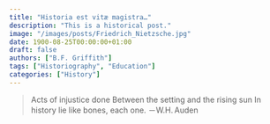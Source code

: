 ```yaml
---
title: "Historia est vitæ magistra…"
description: "This is a historical post."
image: "/images/posts/Friedrich_Nietzsche.jpg"
date: 1900-08-25T00:00:00+01:00
draft: false
authors: ["B.F. Griffith"]
tags: ["Historiography", "Education"]
categories: ["History"]
---
```


> Acts of injustice done
> Between the setting and the rising sun
> In history lie like bones, each one.
> －W.H. Auden
